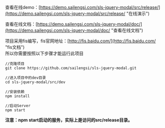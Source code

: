 查看在线demo：[https://demo.sailengsi.com/sls-jquery-modal/src/release/](https://demo.sailengsi.com/sls-jquery-modal/src/release/ "在线演示")

查看在线文档：[https://demo.sailengsi.com/sls-jquery-modal/doc/](https://demo.sailengsi.com/sls-jquery-modal/doc/ "查看在线文档")

项目采用fis编写，fis官网地址：[http://fis.baidu.com/](http://fis.baidu.com/ "fis文档")   
所以你需要按照以下步骤才能运行此项目


	//克隆项目
	git clone https://github.com/sailengsi/sls-jquery-modal.git
	
	//进入项目中的dev目录
	cd sls-jquery-modal/src/dev
	
	//安装依赖
	npm install
	
	//启动Server
	npm start

**注意：npm start启动的服务，实际上是访问的src/release目录。**
